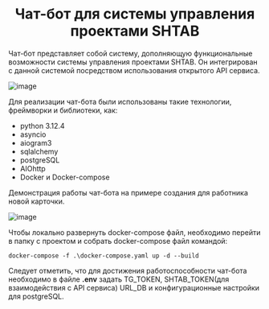 <h1 align="center">Чат-бот для системы управления проектами SHTAB</h1>

  Чат-бот представляет собой систему, дополняющую функциональные возможности системы управления проектами SHTAB. Он интегрирован с данной системой посредством использования открытого API сервиса.
  

![image](https://github.com/user-attachments/assets/12a44742-d952-4c56-aa84-2f9386811970)

  Для реализации чат-бота были использованы такие технологии, фреймворки и библиотеки, как:
  
  - python 3.12.4
  - asyncio
  - aiogram3
  - sqlalchemy
  - postgreSQL
  - AIOhttp
  - Docker и Docker-compose

  Демонстрация работы чат-бота на примере создания для работника новой карточки.
  
  ![image](https://github.com/user-attachments/assets/b950ffb0-78b3-4cb9-aa8c-361761f05b34)

Чтобы локально развернуть docker-compose файл, необходимо перейти в папку с проектом и собрать docker-compose файл командой:
   
    docker-compose -f .\docker-compose.yaml up -d --build

Следует отметить, что для достижения работоспособности чат-бота необходимо в файле **.env** задать TG_TOKEN, SHTAB_TOKEN(для взаимодействия с API сервиса) URL_DB и конфигурационные настройки для postgreSQL.
